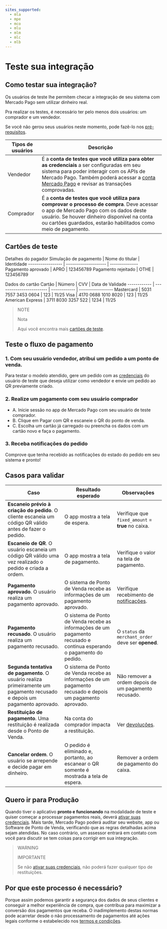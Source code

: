 ```yaml
---
sites_supported:
  - mla
  - mpe
  - mco
  - mlu
  - mlm
  - mlc
  - mlb
---
```


# Teste sua integração

## Como testar sua integração? 

Os usuários de teste lhe permitem checar a integração de seu sistema com Mercado Pago sem utilizar dinheiro real. 

Pra realizar os testes, é necessário ter pelo menos dois usuários: um comprador e um vendedor.

Se você não gerou seus usuários neste momento, pode fazê-lo nos [pré-requisitos](https://www.mercadopago.com.ar/developers/pt/guides/qr-code/pre-requisites/).

Tipos de usuários | Descrição
----------------- | -------------------------------------
Vendedor | É a **conta de testes que você utiliza para obter as credenciais** a ser configuradas em seu sistema para poder interagir com os APIs de Mercado Pago. Também poderá acessar a [conta Mercado Pago](https://www.mercadopago.com.br/activities) e revisar as transações comprovadas.  
Comprador | É a **conta de testes que você utiliza para comprovar o processo de compra**.  Deve acessar o app de Mercado Pago com os dados deste usuário. Se houver dinheiro disponível na conta ou cartões guardados, estarão habilitados como meio de pagamento. 

## Cartões de teste

Detalhes do pagador
Simulação de pagamento | Nome do titular | Identidade
----------------- | -------------------- | --------------
Pagamento aprovado | APRO | 123456789
Pagamento rejeitado | OTHE | 123456789

Dados do cartão
Cartão | Número | CVV | Data de Validade
------------ | ------------------------ | ------------ | -----------------
Mastercard | 5031 7557 3453 0604 | 123 | 11/25
Visa | 4170 0688 1010 8020 | 123 | 11/25
American Express | 3711 8030 3257 522 | 1234 | 11/25

> NOTE
> 
> Nota
> 
> Aqui você encontra mais [cartões de teste](https://www.mercadopago.com.br/developers/pt/guides/localization/local-cards/).

## Teste o fluxo de pagamento

### 1. Com seu usuário vendedor, atribui um pedido a um ponto de venda. 

Para testar o modelo atendido, gere um pedido com as [credenciais]([FAKER][CREDENTIALS][URL]) do usuário de teste que deseja utilizar como vendedor e envie um pedido ao QR previamente criado.


### 2. Realize um pagamento com seu usuário comprador
  - A. Inicie sessão no app de Mercado Pago com seu usuário de teste comprador. 
  - B. Clique em Pagar com QR e escaneie o QR do ponto de venda. 
  - C. Escolha um cartão já carregado ou preencha os dados com um cartão novo e faça o pagamento. 

### 3. Receba notificações do pedido

Comprove que tenha recebido as notificações do estado do pedido em seu sistema e pronto! 

## Casos para validar

Caso | Resultado esperado | Observações
------------- | ----------- | ----------
**Escaneio prévio à criação do pedido**. O cliente escaneia um código QR válido antes de fazer o pedido.  | O app mostra a tela de espera.  | Verifique que `fixed_amount` = **true** no caixa.
**Escaneio de QR**. O usuário escaneia um código QR válido uma vez realizado o pedido e criada a ordem. | O app mostra a tela de pagamento. | Verifique o valor na tela de pagamento. 
**Pagamento aprovado**. O usuário realiza um pagamento aprovado. | O sistema de Ponto de Venda recebe as informações de um pagamento aprovado. | Verifique recebimento de [notificações](https://www.mercadopago.com.br/developers/pt/guides/notifications/ipn/).
**Pagamento recusado**. O usuário realiza um pagamento recusado. | O sistema de Ponto de Venda recebe as informações de um pagamento recusado e continua esperando o pagamento do pedido.| O `status` da `merchant_order` deve ser **opened**.
**Segunda tentativa de pagamento**. O usuário realiza primeiramente um pagamento recusado e depois um pagamento aprovado.| O sistema de Ponto de Venda recebe as informações de um pagamento recusado e depois um pagamento aprovado. | Não remover a ordem depois de um pagamento recusado. 
**Restituição de pagamento**. Uma restituição é realizada desde o Ponto de Venda. | Na conta do comprador impacta a restituição. | Ver [devoluções](https://www.mercadopago.com.ar/developers/pt/guides/manage-account/cancellations-and-refunds/#bookmark_devolu%C3%A7%C3%B5es).
**Cancelar ordem**. O usuário se arrepende e decide pagar em dinheiro.  | O pedido é eliminado e, portanto, ao escanear o QR somente é mostrada a tela de espera. | Remover a ordem de pagamento do caixa. 

## Quero ir para Produção

Quando tiver o aplicativo **pronto e funcionando** na modalidade de teste e quiser começar a processar pagamentos reais, deverá [ativar suas credenciais]([FAKER][CREDENTIALS][URL]). Mais tarde, Mercado Pago poderá auditar seu website, app ou Software de Ponto de Venda, verificando que as regras detalhadas acima sejam atendidas. No caso contrário, um assessor entrará em contato com você para discutir se tem coisas para corrigir em sua integração. 

> WARNING
> 
> IMPORTANTE
> 
> Se não [ativar suas credenciais]([FAKER][CREDENTIALS][URL]), não poderá fazer qualquer tipo de restituições. 

## Por que este processo é necessário? 

Porque assim podemos garantir a segurança dos dados de seus clientes e conseguir a melhor experiência de compra, que contribua para maximizar a conversão dos pagamentos que receba. O inadimplemento destas normas pode acarretar desde o não processamento de pagamentos até ações legais conforme o estabelecido nos [termos e condições](https://www.mercadopago.com.br/ajuda/termos-e-condicoes_300). 
